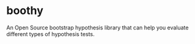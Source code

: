 # boothy
An Open Source bootstrap hypothesis library that can help you evaluate different types of hypothesis tests.
